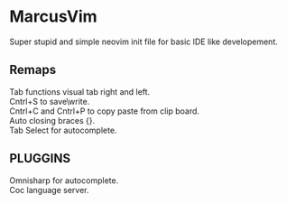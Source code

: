 # MarcusVim
 
Super stupid and simple neovim init file for basic IDE like developement.

## Remaps
Tab functions visual tab right and left. \
Cntrl+S to save\write. \
Cntrl+C and Cntrl+P to copy paste from clip board. \
Auto closing braces {}[](). \
Tab Select for autocomplete. 

## PLUGGINS
Omnisharp for autocomplete. \
Coc language server. 
